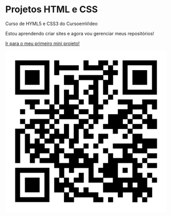 # Projetos HTML e CSS
Curso de HYML5 e CSS3 do CursoemVideo

Estou aprendendo  criar sites e agora vou gerenciar meus repositórios!


<a href="https://joaolucasmendesdasilva.github.io/Projetos-HTML-e-CSS/desafios/d010/android.html">Ir para o meu primeiro mini projeto!</a>

<img src="qrcode.png" alt="Imagem QRCODE">